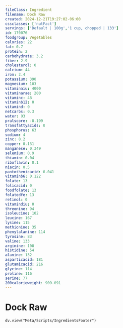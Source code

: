 ```yaml
---
fileClass: Ingredient
filename: Dock Raw
created: 2024-12-21T19:27:02-06:00
cssclasses: ['nutFact']
servings: ['Default | 100g','1 cup, chopped | 133']
id: 170076
foodgroup: Vegetables
calories: 22
fat: 0.7
protein: 2
carbohydrate: 3.2
fiber: 2.9
cholesterol: 0
calcium: 44
iron: 2.4
potassium: 390
magnesium: 103
vitaminaiu: 4000
vitaminarae: 200
vitaminc: 48
vitaminb12: 0
vitamind: 0
netcarbs: 0.3
water: 93
pralscore: -8.199
transfattyacids: 0
phosphorus: 63
sodium: 4
zinc: 0.2
copper: 0.131
manganese: 0.349
selenium: 0.9
thiamin: 0.04
riboflavin: 0.1
niacin: 0.5
pantothenicacid: 0.041
vitaminb6: 0.122
folate: 13
folicacid: 0
foodfolate: 13
folatedfe: 13
retinol: 0
vitamindiu: 0
threonine: 94
isoleucine: 102
leucine: 167
lysine: 115
methionine: 35
phenylalanine: 114
tyrosine: 83
valine: 133
arginine: 108
histidine: 54
alanine: 132
asparticacid: 181
glutamicacid: 216
glycine: 114
proline: 116
serine: 77
200calorieweight: 909.091
---
```


# Dock Raw

```dataviewjs
dv.view("Meta/Scripts/IngredientsFooter")
```